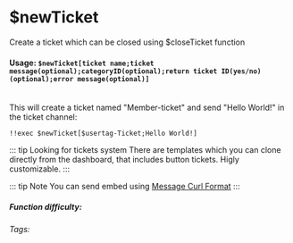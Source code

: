 # $newTicket
Create a ticket which can be closed using $closeTicket function

#### Usage: `$newTicket[ticket name;ticket message(optional);categoryID(optional);return ticket ID(yes/no)(optional);error message(optional)]`
<br/>
This will create a ticket named "Member-ticket" and send "Hello World!" in the ticket channel:

```!!exec $newTicket[$usertag-Ticket;Hello World!]```

::: tip Looking for tickets system
There are templates which you can clone directly from the dashboard, that includes button tickets. Higly customizable.
:::

::: tip Note
You can send embed using [Message Curl Format](../CodeReferences/ref.message_curl_format.md)
:::

##### Function difficulty: <Badge type="tip" text="Easy" vertical="middle" /> 
###### Tags: <Badge type="tip" text="ticket" vertical="middle" /> <Badge type="tip" text="support" vertical="middle" /> <Badge type="tip" text="channel" vertical="middle" />
